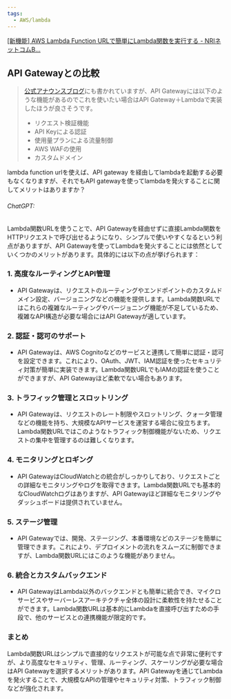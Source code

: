 ```yaml
---
tags:
  - AWS/lambda
---
```

[\[新機能\] AWS Lambda Function URLで簡単にLambda関数を実行する - NRIネットコムB...](https://tech.nri-net.com/entry/lambda_url)
## API Gatewayとの比較

>[公式アナウンスブログ](https://aws.amazon.com/jp/blogs/aws/announcing-aws-lambda-function-urls-built-in-https-endpoints-for-single-function-microservices/)にも書かれていますが、API Gatewayには以下のような機能があるのでこれを使いたい場合はAPI Gateway＋Lambdaで実装したほうが良さそうです。
> - リクエスト検証機能
> - API Keyによる認証
> - 使用量プランによる流量制御
> - AWS WAFの使用
> - カスタムドメイン


lambda function urlを使えば、API gateway を経由してlambdaを起動する必要もなくなりますが、それでもAPI gatewayを使ってlambdaを発火することに関してメリットはありますか？
###### ChatGPT:
Lambda関数URLを使うことで、API Gatewayを経由せずに直接Lambda関数をHTTPリクエストで呼び出せるようになり、シンプルで使いやすくなるという利点がありますが、API Gatewayを使ってLambdaを発火することには依然としていくつかのメリットがあります。具体的には以下の点が挙げられます：

### 1. **高度なルーティングとAPI管理**

- API Gatewayは、リクエストのルーティングやエンドポイントのカスタムドメイン設定、バージョニングなどの機能を提供します。Lambda関数URLではこれらの複雑なルーティングやバージョニング機能が不足しているため、複雑なAPI構造が必要な場合にはAPI Gatewayが適しています。

### 2. **認証・認可のサポート**

- API Gatewayは、AWS Cognitoなどのサービスと連携して簡単に認証・認可を設定できます。これにより、OAuth、JWT、IAM認証を使ったセキュリティ対策が簡単に実装できます。Lambda関数URLでもIAMの認証を使うことができますが、API Gatewayほど柔軟でない場合もあります。

### 3. **トラフィック管理とスロットリング**

- API Gatewayは、リクエストのレート制限やスロットリング、クォータ管理などの機能を持ち、大規模なAPIサービスを運営する場合に役立ちます。Lambda関数URLではこのようなトラフィック制御機能がないため、リクエストの集中を管理するのは難しくなります。

### 4. **モニタリングとロギング**

- API GatewayはCloudWatchとの統合がしっかりしており、リクエストごとの詳細なモニタリングやログを取得できます。Lambda関数URLでも基本的なCloudWatchログはありますが、API Gatewayほど詳細なモニタリングやダッシュボードは提供されていません。

### 5. **ステージ管理**

- API Gatewayでは、開発、ステージング、本番環境などのステージを簡単に管理できます。これにより、デプロイメントの流れをスムーズに制御できますが、Lambda関数URLにはこのような機能がありません。

### 6. **統合とカスタムバックエンド**

- API GatewayはLambda以外のバックエンドとも簡単に統合でき、マイクロサービスやサーバーレスアーキテクチャ全体の設計に柔軟性を持たせることができます。Lambda関数URLは基本的にLambdaを直接呼び出すための手段で、他のサービスとの連携機能が限定的です。

### まとめ
Lambda関数URLはシンプルで直接的なリクエストが可能な点で非常に便利ですが、より高度なセキュリティ、管理、ルーティング、スケーリングが必要な場合はAPI Gatewayを選択するメリットがあります。API Gatewayを通じてLambdaを発火することで、大規模なAPIの管理やセキュリティ対策、トラフィック制御などが強化されます。
